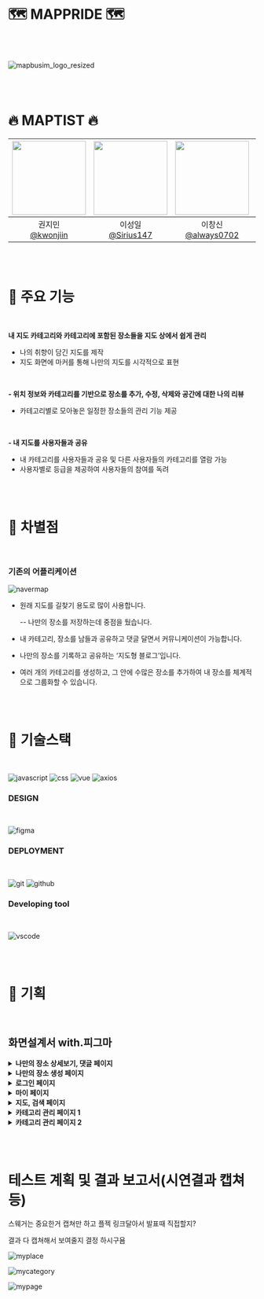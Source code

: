 # 🗺️ MAPPRIDE 🗺️

<br>
<br>

![mapbusim_logo_resized](https://github.com/user-attachments/assets/0d400c83-0645-4262-a42f-95163a2db7bb)

<br><br>

# 🔥 MAPTIST 🔥

|<img src="https://avatars.githubusercontent.com/kwonjiin" width="150" height="150"/>|<img src="https://avatars.githubusercontent.com/Sirius147" width="150" height="150"/>|<img src="https://avatars.githubusercontent.com/always0702" width="150" height="150"/>|<img src="https://avatars.githubusercontent.com/ChaGyoungtae" width="150" height="150"/>|<img src="https://avatars.githubusercontent.com/yujinchoi2030" width="150" height="150"/>|
|:-:|:-:|:-:|:-:|:-:|
|권지민<br/>[@kwonjiin](https://github.com/kwonjiin)|이성일<br/>[@Sirius147](https://github.com/Sirius147)|이창신<br/>[@always0702](https://github.com/always0702)|차경태<br/>[@ChaGyoungtae](https://github.com/ChaGyoungtae)|최유진<br/>[@yujinchoi2030](https://github.com/yujinchoi2030)|

<br><br>

# 📌 주요 기능

<br>

**내 지도 카테고리와 카테고리에 포함된 장소들을 지도 상에서 쉽게 관리**

* 나의 취향이 담긴 지도를 제작
* 지도 화면에 마커를 통해 나만의 지도를 시각적으로 표현

<br>

**- 위치 정보와 카테고리를 기반으로 장소를 추가, 수정, 삭제와 공간에 대한 나의 리뷰**

* 카테고리별로 모아놓은 일정한 장소들의 관리 기능 제공

<br>

**- 내 지도를 사용자들과 공유**

* 내 카테고리를 사용자들과 공유 및 다른 사용자들의 카테고리를 열람 가능
* 사용자별로 등급을 제공하여 사용자들의 참여를 독려

<br><br>

# 📌 차별점

<br>

### 기존의 어플리케이션

![navermap](https://github.com/user-attachments/assets/162ec4a4-2b9c-4577-8c39-73e193034d95)


- 원래 지도를 길찾기 용도로 많이 사용합니다.

    -- 나만의 장소를 저장하는데 중점을 뒀습니다.


- 내 카테고리, 장소를 남들과 공유하고 댓글 달면서 커뮤니케이션이 가능합니다.
- 나만의 장소를 기록하고 공유하는 ‘지도형 블로그’입니다.
- 여러 개의 카테고리를 생성하고, 그 안에 수많은 장소를 추가하여 내 장소를 체계적으로 그룹화할 수 있습니다.

<br><br>



# 📌 기술스택

<br>

![javascript](https://github.com/user-attachments/assets/8f53173c-875e-4499-a047-0179e78bb4c9)
![css](https://github.com/user-attachments/assets/a69cd151-57a2-49e1-adf8-fb3e0b219539)
![vue](https://github.com/user-attachments/assets/89ddc02d-b904-4ab8-a51e-dbcb3511274f)
![axios](https://github.com/user-attachments/assets/e83b6c8a-b20f-4582-8526-51feb9899f46)

### DESIGN

<br>

![figma](https://github.com/user-attachments/assets/49ff7e95-8ab9-4130-ae90-975236ef14f8)

### DEPLOYMENT

<br>

![git](https://github.com/user-attachments/assets/d04521ee-046d-41dd-ac18-1b7f40dd38ed) ![github](https://github.com/user-attachments/assets/6e0d5234-61c3-4fda-80b4-c54f7b058b57)
 
 ### Developing tool

<br>

![vscode](https://github.com/user-attachments/assets/c9563ad4-0d59-4647-a204-bbedf1ba9479) 


<br><br>


# 📌 기획 

<br>

## 화면설계서 with.피그마

<details>
<summary> <b> 나만의 장소 상세보기, 댓글 페이지 </b> </summary>
<div markdown="1">

![나만의 장소 상세보기, 댓글 페이지](https://github.com/user-attachments/assets/9272eed7-697e-4639-bac4-c5437282bcdd)

</div>
</details>

<details>
<summary> <b> 나만의 장소 생성 페이지 </b> </summary>
<div markdown="1">

![나만의 장소 생성 페이지](https://github.com/user-attachments/assets/9e73adeb-8557-4b1f-bb98-4cb50eb668d5)

</div>
</details>

<details>
<summary> <b> 로그인 페이지 </b> </summary>
<div markdown="1">

![로그인 페이지](https://github.com/user-attachments/assets/73a24de2-8156-40d9-87c3-aa8a9be2e6ac)

</div>
</details>

<details>
<summary> <b> 마이 페이지 </b> </summary>
<div markdown="1">

![마이 페이지](https://github.com/user-attachments/assets/3f631f65-9b97-40ab-8d17-51c44f8f9df6)

</div>
</details>

<details>
<summary> <b> 지도, 검색 페이지 </b> </summary>
<div markdown="1">

![지도, 검색 페이지](https://github.com/user-attachments/assets/a845a918-c812-482a-a6f9-fe8d2cb947df)

</div>
</details>

<details>
<summary> <b> 카테고리 관리 페이지 1 </b> </summary>
<div markdown="1">

![카테고리 관리 페이지 1](https://github.com/user-attachments/assets/eb556d1a-ce6f-4e7b-94f5-c7844b1be455)

</div>
</details>

<details>
<summary> <b> 카테고리 관리 페이지 2 </b> </summary>
<div markdown="1">

![카테고리 관리 페이지 2](https://github.com/user-attachments/assets/a59e3b3a-d821-4999-a970-215090f5c4e0)

</div>
</details>

<br><br>

# 테스트 계획 및 결과 보고서(시연결과 캡쳐등)

스웨거는 중요한거 캡쳐만 하고 플젝 링크달아서 발표때 직접할지?

결과 다 캡쳐해서 보여줄지 결정 하시구욤

![myplace](https://github.com/user-attachments/assets/8624fb76-1700-4e95-8c49-c9e313d4e84a)


![mycategory](https://github.com/user-attachments/assets/a54766eb-b0ad-4476-9b8f-43f3eab1d5cd)


![mypage](https://github.com/user-attachments/assets/dffb9979-687b-4500-8e7f-4f1d36070ce7)



